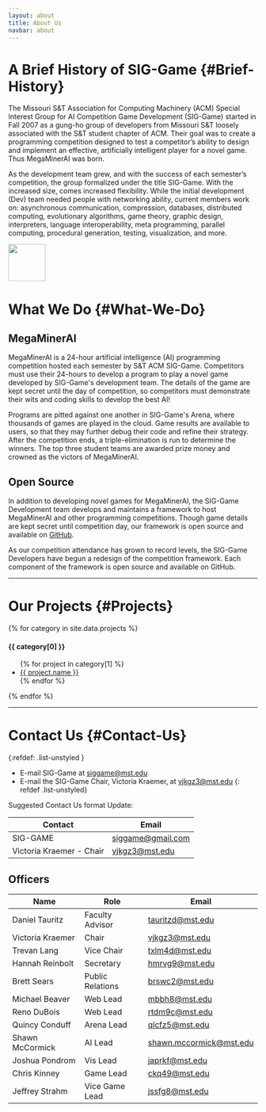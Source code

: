 ```yaml
---
layout: about
title: About Us
navbar: about
---
```

A Brief History of SIG-Game  {#Brief-History}
===========================

The Missouri S&amp;T Association for Computing Machinery (ACM)
Special Interest Group for AI Competition Game Development
(SIG-Game) started in Fall 2007 as a gung-ho group of developers
from Missouri S&amp;T loosely associated with the S&amp;T
student chapter of ACM. Their goal was to create a programming
competition designed to test a competitor’s ability to design
and implement an effective, artificially intelligent player for a
novel game. Thus MegaMinerAI was born.

As the development team grew, and with the success of each
semester’s competition, the group formalized under the title
SIG-Game. With the increased size, comes increased
flexibility. While the initial development (Dev) team needed people
with networking ability, current members work on: asynchronous
communication, compression, databases, distributed computing,
evolutionary algorithms, game theory, graphic design, interpreters,
language interoperability, meta programming, parallel computing,
procedural generation, testing, visualization, and more.

<div class="text-center">
  <img src="{{ site.static_url }}img/wrench.png" style="width:75px;">
</div>

What We Do  {#What-We-Do}
==========

MegaMinerAI
-----------

MegaMinerAI is a 24-hour artificial intelligence (AI) programming
competition hosted each semester by S&T ACM SIG-Game. Competitors must
use their 24-hours to develop a program to play a novel game developed
by SIG-Game's development team. The details of the game are kept
secret until the day of competition, so competitors must demonstrate
their wits and coding skills to develop the best AI!

Programs are pitted against one another in SIG-Game's Arena, where
thousands of games are played in the cloud. Game results are available
to users, so that they may further debug their code and refine their
strategy. After the competition ends, a triple-elimination is run to
determine the winners. The top three student teams are awarded prize
money and crowned as the victors of MegaMinerAI.

Open Source
-----------

In addition to developing novel games for MegaMinerAI, the
SIG-Game Development team develops and maintains a framework to
host MegaMinerAI and other programming competitions. Though game
details are kept secret until competition day, our framework is
open source and available
on <a target="_blank" href="https://github.com/siggame">GitHub</a>.


As our competition attendance has grown to record levels, the SIG-Game
Developers have begun a redesign of the competition framework. Each
component of the framework is open source and available on GitHub.

<hr>

Our Projects  {#Projects}
============

<div class="panel-group" id="accordion">

  {% for category in site.data.projects %}
    <div class="panel panel-default">
      <div class="panel-heading" data-toggle="collapse" data-parent="#accordion" href="#{{ category[0] | replace: ' ', '-' }}">
        <h4 class="panel-title">
          {{ category[0] }}
          <span class="glyphicon glyphicon-chevron-down pull-right" style="color:#008CBA"></span>
        </h4>
      </div>
      <div id="{{ category[0] | replace: ' ', '-' }}" class="panel-collapse collapse">
        <div class="panel-body">
          <ul class="list-unstyled">
            {% for project in category[1] %}
              <li><a href="{{ project.url }}">{{ project.name }}</a></li>
            {% endfor %}
          </ul>
        </div>
      </div>
    </div>
  {% endfor %}

</div>

<hr>

Contact Us  {#Contact-Us}
==========

{:refdef: .list-unstyled }
* E-mail SIG-Game at [siggame@mst.edu](mailto:siggame@gmail.com)
* E-mail the SIG-Game Chair, Victoria Kraemer, at <vjkgz3@mst.edu>
{: refdef .list-unstyled}

Suggested Contact Us format Update:

| Contact | Email |
| -------------- | ---------- | 
| SIG-GAME | siggame@gmail.com |
| Victoria Kraemer - Chair | vjkgz3@mst.edu |

Officers
--------

| Name | Role | Email |
|-------------|-----------|------------|
| Daniel Tauritz | Faculty Advisor | tauritzd@mst.edu |
| Victoria Kraemer | Chair | vjkgz3@mst.edu |
| Trevan Lang | Vice Chair | txlm4d@mst.edu |
| Hannah Reinbolt | Secretary | hmrvg9@mst.edu |
| Brett Sears | Public Relations | brswc2@mst.edu |
| Michael Beaver | Web Lead | mbbh8@mst.edu |
| Reno DuBois | Web Lead | rtdm9c@mst.edu |
| Quincy Conduff | Arena Lead | qlcfz5@mst.edu |
| Shawn McCormick | AI Lead | shawn.mccormick@mst.edu |
| Joshua Pondrom | Vis Lead | japrkf@mst.edu |
| Chris Kinney | Game Lead | ckq49@mst.edu |
| Jeffrey Strahm | Vice Game Lead | jssfg8@mst.edu |

<!--  LocalWords:  MegaMinerAI
 -->
